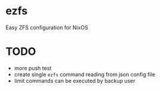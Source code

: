# ezfs
Easy ZFS configuration for NixOS

# TODO
- more push test
- create single `ezfs` command reading from json config file
- limit commands can be executed by backup user
